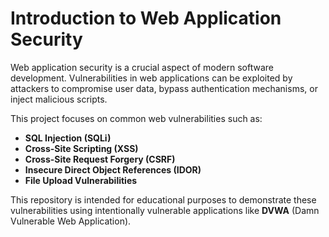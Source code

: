 # Introduction to Web Application Security

Web application security is a crucial aspect of modern software development. Vulnerabilities in web applications can be exploited by attackers to compromise user data, bypass authentication mechanisms, or inject malicious scripts.

This project focuses on common web vulnerabilities such as:
- **SQL Injection (SQLi)**
- **Cross-Site Scripting (XSS)**
- **Cross-Site Request Forgery (CSRF)**
- **Insecure Direct Object References (IDOR)**
- **File Upload Vulnerabilities**

This repository is intended for educational purposes to demonstrate these vulnerabilities using intentionally vulnerable applications like **DVWA** (Damn Vulnerable Web Application).
